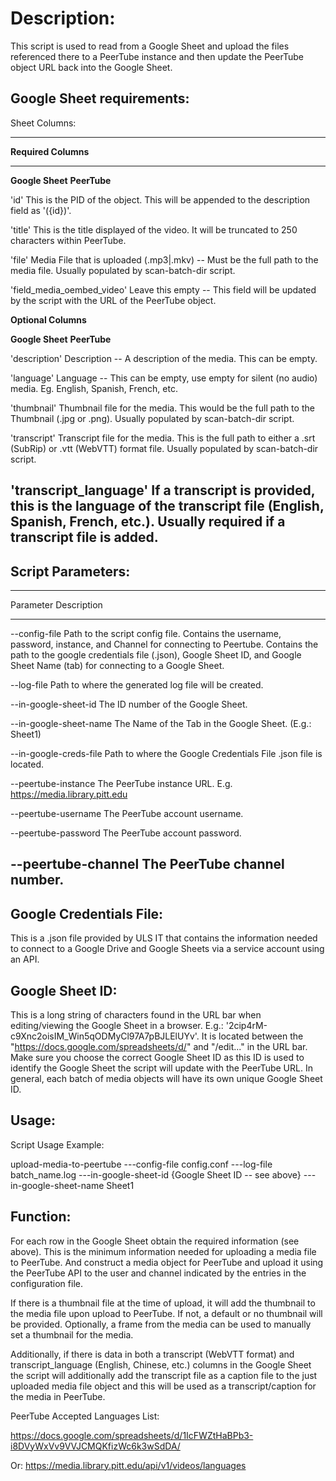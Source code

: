 # Description:

This script is used to read from a Google Sheet and upload the files
referenced there to a PeerTube instance and then update the PeerTube
object URL back into the Google Sheet.

## Google Sheet requirements:

Sheet Columns:

  ---------------------------------------------------------------------------
  **Required Columns**         
  ---------------------------- ----------------------------------------------
  **Google Sheet**             **PeerTube**

  'id'                         This is the PID of the object. This will be
                               appended to the description field as '({id})'.

  'title'                      This is the title displayed of the video. It
                               will be truncated to 250 characters within
                               PeerTube.

  'file'                       Media File that is uploaded (.mp3\|.mkv) --
                               Must be the full path to the media file.
                               Usually populated by scan-batch-dir script.

  'field_media_oembed_video'   Leave this empty -- This field will be updated
                               by the script with the URL of the PeerTube
                               object.

  **Optional Columns**         

  **Google Sheet**             **PeerTube**

  'description'                Description -- A description of the media.
                               This can be empty.

  'language'                   Language -- This can be empty, use empty for
                               silent (no audio) media. Eg. English, Spanish,
                               French, etc.

  'thumbnail'                  Thumbnail file for the media. This would be
                               the full path to the Thumbnail (.jpg or .png).
                               Usually populated by scan-batch-dir script.

  'transcript'                 Transcript file for the media. This is the
                               full path to either a .srt (SubRip) or .vtt
                               (WebVTT) format file. Usually populated by
                               scan-batch-dir script.

  'transcript_language'        If a transcript is provided, this is the
                               language of the transcript file (English,
                               Spanish, French, etc.). Usually required if a
                               transcript file is added.
  ---------------------------------------------------------------------------

## Script Parameters:

  ------------------------------------------------------------------------
  Parameter                 Description
  ------------------------- ----------------------------------------------
  \--config-file            Path to the script config file. Contains the
                            username, password, instance, and Channel for
                            connecting to Peertube. Contains the path to
                            the google credentials file (.json), Google
                            Sheet ID, and Google Sheet Name (tab) for
                            connecting to a Google Sheet.

  \--log-file               Path to where the generated log file will be
                            created.

  \--in-google-sheet-id     The ID number of the Google Sheet.

  \--in-google-sheet-name   The Name of the Tab in the Google Sheet.
                            (E.g.: Sheet1)

  \--in-google-creds-file   Path to where the Google Credentials File
                            .json file is located.

  \--peertube-instance      The PeerTube instance URL. E.g.
                            <https://media.library.pitt.edu>

  \--peertube-username      The PeerTube account username.

  \--peertube-password      The PeerTube account password.

  \--peertube-channel       The PeerTube channel number.
  ------------------------------------------------------------------------

## Google Credentials File:

This is a .json file provided by ULS IT that contains the information
needed to connect to a Google Drive and Google Sheets via a service
account using an API.

## Google Sheet ID:

This is a long string of characters found in the URL bar when
editing/viewing the Google Sheet in a browser. E.g.:
'2cip4rM-c9Xnc2oisIM_Win5qODMyCl97A7pBJLElUYv'. It is located between
the "https://docs.google.com/spreadsheets/d/" and "/edit..." in the URL
bar. Make sure you choose the correct Google Sheet ID as this ID is used
to identify the Google Sheet the script will update with the PeerTube
URL. In general, each batch of media objects will have its own unique
Google Sheet ID.

## Usage:

Script Usage Example:

upload-media-to-peertube ---config-file config.conf ---log-file
batch_name.log ---in-google-sheet-id {Google Sheet ID -- see above}
---in-google-sheet-name Sheet1

## Function:

For each row in the Google Sheet obtain the required information (see
above). This is the minimum information needed for uploading a media
file to PeerTube. And construct a media object for PeerTube and upload
it using the PeerTube API to the user and channel indicated by the
entries in the configuration file.

If there is a thumbnail file at the time of upload, it will add the
thumbnail to the media file upon upload to PeerTube. If not, a default
or no thumbnail will be provided. Optionally, a frame from the media can
be used to manually set a thumbnail for the media.

Additionally, if there is data in both a transcript (WebVTT format) and
transcript_language (English, Chinese, etc.) columns in the Google Sheet
the script will additionally add the transcript file as a caption file
to the just uploaded media file object and this will be used as a
transcript/caption for the media in PeerTube.

PeerTube Accepted Languages List:

<https://docs.google.com/spreadsheets/d/1IcFWZtHaBPb3-i8DVyWxVv9VVJCMQKfizWc6k3wSdDA/>

Or: <https://media.library.pitt.edu/api/v1/videos/languages>
